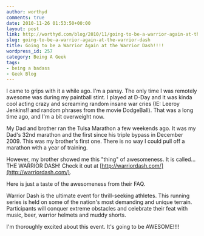 ```yaml
---
author: worthyd
comments: true
date: 2010-11-26 01:53:50+00:00
layout: post
link: http://worthyd.com/blog/2010/11/going-to-be-a-warrior-again-at-the-warrior-dash/
slug: going-to-be-a-warrior-again-at-the-warrior-dash
title: Going to be a Warrior Again at the Warrior Dash!!!!
wordpress_id: 257
category: Being A Geek
tags:
- being a badass
- Geek Blog
---
```


I came to grips with it a while ago.  I'm a pansy. The only time I was remotely awesome was during my paintball stint.  I played at D-Day and it was kinda cool acting crazy and screaming random insane war cries (IE: Leeroy Jenkins!! and random phrases from the movie DodgeBall). That was a long time ago, and I'm a bit overweight now.

My Dad and brother ran the Tulsa Marathon a few weekends ago.  It was my Dad's 32nd marathon and the first since his triple bypass in December 2009.  This was my brother's first one.  There is no way I could pull off a marathon with a year of training.  

However, my brother showed me this "thing" of awesomeness. It is called... THE WARRIOR DASH!  Check it out at [http://warriordash.com/](http://warriordash.com/).

Here is just a taste of the awesomeness from their FAQ.


Warrior Dash is the ultimate event for thrill-seeking athletes. This running series is held on some of the nation's most demanding and unique terrain. Participants will conquer extreme obstacles and celebrate their feat with music, beer, warrior helmets and muddy shorts.


I'm thoroughly excited about this event. It's going to be AWESOME!!!!
